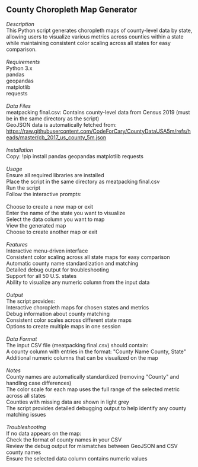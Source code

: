 ## County Choropleth Map Generator<br>
*Description*<br>
This Python script generates choropleth maps of county-level data by state, allowing users to visualize various metrics across counties within a state while maintaining consistent color scaling across all states for easy comparison.<br>
<br>
*Requirements*<br>
Python 3.x<br>
pandas<br>
geopandas<br>
matplotlib<br>
requests<br>
<br>
*Data Files*<br>
meatpacking final.csv: Contains county-level data from Census 2019 (must be in the same directory as the script)<br>
GeoJSON data is automatically fetched from: https://raw.githubusercontent.com/CodeForCary/CountyDataUSA5m/refs/heads/master/cb_2017_us_county_5m.json<br>
<br>
*Installation*<br>
Copy: !pip install pandas geopandas matplotlib requests<br>
<br>
*Usage*<br>
Ensure all required libraries are installed<br>
Place the script in the same directory as meatpacking final.csv<br>
Run the script<br>
Follow the interactive prompts:<br>
<br>
Choose to create a new map or exit<br>
Enter the name of the state you want to visualize<br>
Select the data column you want to map<br>
View the generated map<br>
Choose to create another map or exit<br>
<br>
*Features*<br>
Interactive menu-driven interface<br>
Consistent color scaling across all state maps for easy comparison<br>
Automatic county name standardization and matching<br>
Detailed debug output for troubleshooting<br>
Support for all 50 U.S. states<br>
Ability to visualize any numeric column from the input data<br>
<br>
*Output*<br>
The script provides:<br>
Interactive choropleth maps for chosen states and metrics<br>
Debug information about county matching<br>
Consistent color scales across different state maps<br>
Options to create multiple maps in one session<br>
<br>
*Data Format*<br>
The input CSV file (meatpacking final.csv) should contain:<br>
A county column with entries in the format: "County Name County, State"<br>
Additional numeric columns that can be visualized on the map<br>
<br>
*Notes*<br>
County names are automatically standardized (removing "County" and handling case differences)<br>
The color scale for each map uses the full range of the selected metric across all states<br>
Counties with missing data are shown in light grey<br>
The script provides detailed debugging output to help identify any county matching issues<br>
<br>
*Troubleshooting*<br>
If no data appears on the map:<br>
Check the format of county names in your CSV<br>
Review the debug output for mismatches between GeoJSON and CSV county names<br>
Ensure the selected data column contains numeric values<br>
